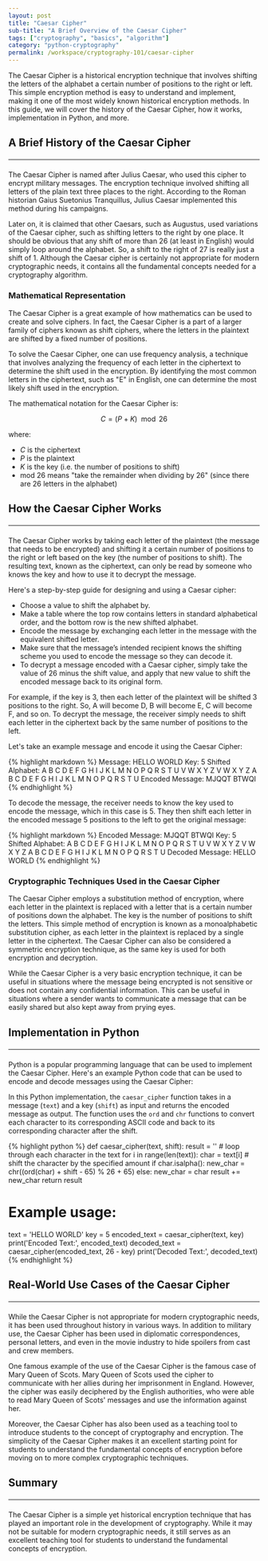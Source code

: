```yaml
---
layout: post
title: "Caesar Cipher"
sub-title: "A Brief Overview of the Caesar Cipher"
tags: ["cryptography", "basics", "algorithm"]
category: "python-cryptography"
permalink: /workspace/cryptography-101/caesar-cipher
---
```


The Caesar Cipher is a historical encryption technique that involves shifting the letters of the alphabet a certain number of positions to the right or left. This simple encryption method is easy to understand and implement, making it one of the most widely known historical encryption methods. In this guide, we will cover the history of the Caesar Cipher, how it works, implementation in Python, and more.

## A Brief History of the Caesar Cipher <hr>

The Caesar Cipher is named after Julius Caesar, who used this cipher to encrypt military messages. The encryption technique involved shifting all letters of the plain text three places to the right. According to the Roman historian Gaius Suetonius Tranquillus, Julius Caesar implemented this method during his campaigns.

Later on, it is claimed that other Caesars, such as Augustus, used variations of the Caesar cipher, such as shifting letters to the right by one place. It should be obvious that any shift of more than 26 (at least in English) would simply loop around the alphabet. So, a shift to the right of 27 is really just a shift of 1. Although the Caesar cipher is certainly not appropriate for modern cryptographic needs, it contains all the fundamental concepts needed for a cryptography algorithm.

### Mathematical Representation

The Caesar Cipher is a great example of how mathematics can be used to create and solve ciphers. In fact, the Caesar Cipher is a part of a larger family of ciphers known as shift ciphers, where the letters in the plaintext are shifted by a fixed number of positions.

To solve the Caesar Cipher, one can use frequency analysis, a technique that involves analyzing the frequency of each letter in the ciphertext to determine the shift used in the encryption. By identifying the most common letters in the ciphertext, such as "E" in English, one can determine the most likely shift used in the encryption.

The mathematical notation for the Caesar Cipher is:

$$C = (P + K) \mod 26$$

where:
- $C$ is the ciphertext
- $P$ is the plaintext
- $K$ is the key (i.e. the number of positions to shift)
- mod $26$ means "take the remainder when dividing by 26" (since there are 26 letters in the alphabet)

## How the Caesar Cipher Works <hr>

The Caesar Cipher works by taking each letter of the plaintext (the message that needs to be encrypted) and shifting it a certain number of positions to the right or left based on the key (the number of positions to shift). The resulting text, known as the ciphertext, can only be read by someone who knows the key and how to use it to decrypt the message.

Here's a step-by-step guide for designing and using a Caesar cipher:

- Choose a value to shift the alphabet by.
- Make a table where the top row contains letters in standard alphabetical order, and the bottom row is the new shifted alphabet.
- Encode the message by exchanging each letter in the message with the equivalent shifted letter.
- Make sure that the message’s intended recipient knows the shifting scheme you used to encode the message so they can decode it.
- To decrypt a message encoded with a Caesar cipher, simply take the value of 26 minus the shift value, and apply that new value to shift the encoded message back to its original form.

For example, if the key is 3, then each letter of the plaintext will be shifted 3 positions to the right. So, A will become D, B will become E, C will become F, and so on. To decrypt the message, the receiver simply needs to shift each letter in the ciphertext back by the same number of positions to the left.

Let's take an example message and encode it using the Caesar Cipher:

{% highlight markdown %}
Message: HELLO WORLD
Key: 5
Shifted Alphabet: A B C D E F G H I J K L M N O P Q R S T U V W X Y Z
                  V W X Y Z A B C D E F G H I J K L M N O P Q R S T U
Encoded Message: MJQQT BTWQI
{% endhighlight %}

To decode the message, the receiver needs to know the key used to encode the message, which in this case is 5. They then shift each letter in the encoded message 5 positions to the left to get the original message:

{% highlight markdown %}
Encoded Message: MJQQT BTWQI
Key: 5
Shifted Alphabet: A B C D E F G H I J K L M N O P Q R S T U V W X Y Z
                  V W X Y Z A B C D E F G H I J K L M N O P Q R S T U
Decoded Message: HELLO WORLD
{% endhighlight %}

### Cryptographic Techniques Used in the Caesar Cipher

The Caesar Cipher employs a substitution method of encryption, where each letter in the plaintext is replaced with a letter that is a certain number of positions down the alphabet. The key is the number of positions to shift the letters. This simple method of encryption is known as a monoalphabetic substitution cipher, as each letter in the plaintext is replaced by a single letter in the ciphertext. The Caesar Cipher can also be considered a symmetric encryption technique, as the same key is used for both encryption and decryption.

While the Caesar Cipher is a very basic encryption technique, it can be useful in situations where the message being encrypted is not sensitive or does not contain any confidential information. This can be useful in situations where a sender wants to communicate a message that can be easily shared but also kept away from prying eyes.

## Implementation in Python <hr>

Python is a popular programming language that can be used to implement the Caesar Cipher. Here's an example Python code that can be used to encode and decode messages using the Caesar Cipher:

In this Python implementation, the `caesar_cipher` function takes in a message (`text`) and a key (`shift`) as input and returns the encoded message as output. The function uses the `ord` and `chr` functions to convert each character to its corresponding ASCII code and back to its corresponding character after the shift.

{% highlight python %}
def caesar_cipher(text, shift):
    result = ''
    # loop through each character in the text
    for i in range(len(text)):
        char = text[i]
        # shift the character by the specified amount
        if char.isalpha():
            new_char = chr((ord(char) + shift - 65) % 26 + 65)
        else:
            new_char = char
        result += new_char
    return result

# Example usage:
text = 'HELLO WORLD'
key = 5
encoded_text = caesar_cipher(text, key)
print('Encoded Text:', encoded_text)
decoded_text = caesar_cipher(encoded_text, 26 - key)
print('Decoded Text:', decoded_text)
{% endhighlight %}

## Real-World Use Cases of the Caesar Cipher <hr>

While the Caesar Cipher is not appropriate for modern cryptographic needs, it has been used throughout history in various ways. In addition to military use, the Caesar Cipher has been used in diplomatic correspondences, personal letters, and even in the movie industry to hide spoilers from cast and crew members.

One famous example of the use of the Caesar Cipher is the famous case of Mary Queen of Scots. Mary Queen of Scots used the cipher to communicate with her allies during her imprisonment in England. However, the cipher was easily deciphered by the English authorities, who were able to read Mary Queen of Scots' messages and use the information against her.

Moreover, the Caesar Cipher has also been used as a teaching tool to introduce students to the concept of cryptography and encryption. The simplicity of the Caesar Cipher makes it an excellent starting point for students to understand the fundamental concepts of encryption before moving on to more complex cryptographic techniques.

## Summary <hr>

The Caesar Cipher is a simple yet historical encryption technique that has played an important role in the development of cryptography. While it may not be suitable for modern cryptographic needs, it still serves as an excellent teaching tool for students to understand the fundamental concepts of encryption.